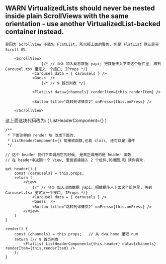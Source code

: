 ##   WARN     VirtualizedLists should never be nested inside plain ScrollViews with the same    orientation - use another VirtualizedList-backed container instead. 

    是因为 ScrollView 不能包 FlatList, 所以报上面的警告. 但是 FlatList 默认是带 Scroll 的.

        <ScrollView>
                    {/* // ⑩② 加入动态数据 yapi; 把数据传入下面这个组件里, 再到 Carousel.tsx 里定义一个接口, IProps */}
                <Carousel data = { carousels } />
                <Guess  />
                    {/* // 9 首页列表 */}

                <FlatList data={channels} renderItem={this.renderItem} />

                <Button title="跳转到详情页2" onPress={this.onPress} />
                
        </ScrollView>

这上面这块代码改为:  (  ListHeaderComponent={} ) 


    /**
     * 下面注释的 render 块 改成下面的.
     * ListHeaderComponent={} 能接收函数,也能 class, 还可以是 组件
     */

    // 这个 header 我们下面调用它的时候, 是真正调用的是 header 函数
    // 在 header中返回一个 View, 里面直接插入 2 个组件,轮播图,和 猜你喜欢.
    
    get header() {
        const {carousels} = this.props;
        return (
            <View>
                {/* // ⑩② 加入动态数据 yapi; 把数据传入下面这个组件里, 再到 Carousel.tsx 里定义一个接口, IProps */}
                <Carousel data = { carousels } />
                <Guess  />
                <Button title="跳转到详情页2" onPress={this.onPress} />
            </View>
        )
    }

    render() {
        const {channels} = this.props;   // 从 dva home 里取 num
        return (// 9 首页列表 
            <FlatList ListHeaderComponent={this.header} data={channels} renderItem={this.renderItem} />
        );
    }